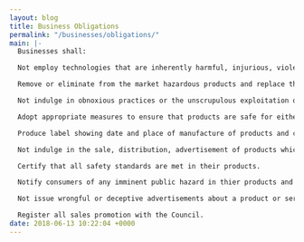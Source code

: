 ```yaml
---
layout: blog
title: Business Obligations
permalink: "/businesses/obligations/"
main: |-
  Businesses shall:

  Not employ technologies that are inherently harmful, injurious, violent and highly hazardous to consumers.

  Remove or eliminate from the market hazardous products and replace them with products that are safer and more appropriate.

  Not indulge in obnoxious practices or the unscrupulous exploitation of consumers.

  Adopt appropriate measures to ensure that products are safe for either intended or normally safe use.

  Produce label showing date and place of manufacture of products and certificate of compliance.

  Not indulge in the sale, distribution, advertisement of products which do not comply with safety or health regulations.

  Certify that all safety standards are met in their products.

  Notify consumers of any imminent public hazard in thier products and withdraw such products from the market.

  Not issue wrongful or deceptive advertisements about a product or service.

  Register all sales promotion with the Council.
date: 2018-06-13 10:22:04 +0000
---
```

